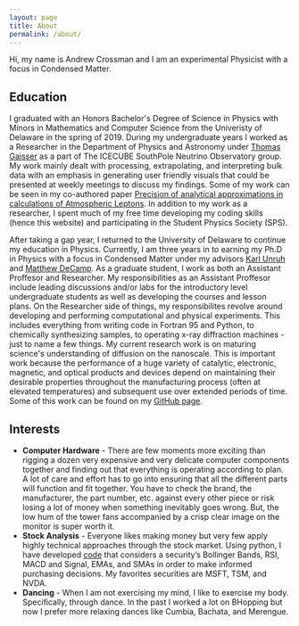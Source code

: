 ```yaml
---
layout: page
title: About
permalink: /about/
---
```

<!---
Hi, my name is Andrew Crossman and I am an experimental Physicist with a focus in Condesned Matter. 

|Education              |Degree                        |Date        |
|---------------------- |----------------------------  |------------|  
|University of Delaware |B.Sc. with Honors in Physics  |2015-2019   |
|University of Delaware |Minor in Mathematics          |2015-2019   |
|University of Delaware |Minor in Computer Science     |2015-2019   |
|University of Delaware |Ph.D in Physics               |2020-PRESENT|
-->

Hi, my name is Andrew Crossman and I am an experimental Physicist with a focus in Condensed Matter. 

## Education
I graduated with an Honors Bachelor's Degree of Science in Physics with Minors in Mathematics and Computer Science from the Univeristy of Delaware in the spring of 2019. During my undergraduate years I worked as a Researcher in the Department of Physics and Astronomy under [Thomas Gaisser](https://www.udel.edu/faculty-staff/experts/thomas-gaisser/) as a part of The ICECUBE SouthPole Neutrino Observatory group. My work mainly dealt with processing, extrapolating, and interpreting bulk data with an emphasis in generating user friendly visuals that could be presented at weekly meetings to discuss my findings. Some of my work can be seen in my co-authored paper [Precision of analytical approximations in calculations of Atmospheric Leptons](https://arxiv.org/abs/1910.08676). In addition to my work as a researcher, I spent much of my free time developing my coding skills (hence this website) and participating in the Student Physics Society (SPS).

After taking a gap year, I returned to the University of Delaware to continue my education in Physics. Currently, I am three years in to earning my Ph.D in Physics with a focus in Condensed Matter under my advisors [Karl Unruh](https://web.physics.udel.edu/people/kmu) and [Matthew DeCamp](https://web.physics.udel.edu/people/mdecamp). As a graduate student, I work as both an Assistant Proffesor and Researcher. My responsibilities as an Assistant Proffesor include leading discussions and/or labs for the introductory level undergraduate students as well as developing the courses and lesson plans. On the Researcher side of things, my responsibilites revolve around developing and performing computational and physical experiments. This includes everything from writing code in Fortran 95 and Python, to chemically synthesizing samples, to operating x-ray diffraction machines - just to name a few things. My current research work is on maturing science's understanding of diffusion on the nanoscale. This is important work because the performance of a huge variety of catalytic, electronic, magnetic, and optical products and devices depend on maintaining their desirable properties throughout the manufacturing process (often at elevated temperatures) and subsequent use over extended periods of time. Some of this work can be found on my [GitHub page](https://github.com/AndrewCrossman).

## Interests
* __Computer Hardware__ - There are few moments more exciting than rigging a dozen very expensive and very delicate computer components together and finding out that everything is operating according to plan. A lot of care and effort has to go into ensuring that all the different parts will function and fit together. You have to check the brand, the manufacturer, the part number, etc. against every other piece or risk losing a lot of money when something inevitably goes wrong. But, the low hum of the tower fans accompanied by a crisp clear image on the monitor is super worth it. 
* __Stock Analysis__ - Everyone likes making money but very few apply highly technical approaches through the stock market. Using python, I have developed [code](https://github.com/AndrewCrossman/Other) that considers a security’s Bollinger Bands, RSI, MACD and Signal, EMAs, and SMAs in order to make informed purchasing decisions. My favorites securities are MSFT, TSM, and NVDA.
* __Dancing__ - When I am not exercising my mind, I like to exercise my body. Specifically, through dance. In the past I worked a lot on BHopping but now I prefer more relaxing dances like Cumbia, Bachata, and Merengue.
